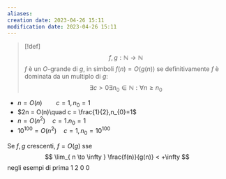 ```yaml
---
aliases: 
creation date: 2023-04-26 15:11
modification date: 2023-04-26 15:11
---
```


>[!def]
>$$f,g : \mathbb{N} \to \mathbb{N}$$
>$f$ è un $O$-grande di $g$, in simboli $f(n) = O(g(n))$ se definitivamente $f$ è dominata da un multiplo di $g$:
>$$ \exists c > 0 \exists n_{0} \in \mathbb{N} : \forall n \geq n_{0} $$

- $n = O(n)\qquad c =1, n_{0}=1$
- $2n = O(n)\quad c = \frac{1}{2},n_{0}=1$
- $n = O(n^2)\quad c = 1. n_{0}=1$
- $10^{100} = O(n^2)\quad c=1, n_{0} = 10^{100}$

Se $f,g$ crescenti, $f = O(g)$ sse
$$ \lim_{ n \to \infty } \frac{f(n)}{g(n)} < +\infty $$
negli esempi di prima
1
2
0
0